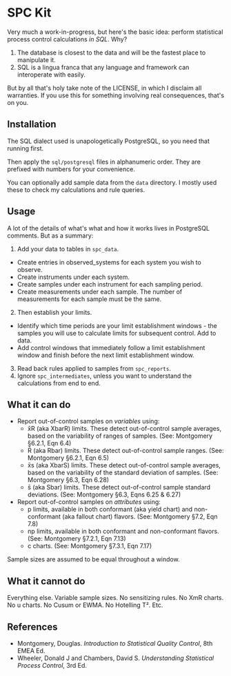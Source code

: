 # SPC Kit

Very much a work-in-progress, but here's the basic idea: perform statistical process
control calculations _in SQL_. Why?

1. The database is closest to the data and will be the fastest place to manipulate it.
2. SQL is a lingua franca that any language and framework can interoperate with easily.

But by all that's holy take note of the LICENSE, in which I disclaim all warranties.
If you use this for something involving real consequences, that's on you.

## Installation

The SQL dialect used is unapologetically PostgreSQL, so you need that running first.

Then apply the `sql/postgresql` files in alphanumeric order. They are prefixed with
numbers for your convenience.

You can optionally add sample data from the `data` directory. I mostly used these to
check my calculations and rule queries.

## Usage

A lot of the details of what's what and how it works lives in PostgreSQL comments.
But as a summary:

1. Add your data to tables in `spc_data`.
  * Create entries in observed_systems for each system you wish to observe.
  * Create instruments under each system.
  * Create samples under each instrument for each sampling period.
  * Create measurements under each sample. The number of measurements for each sample must be the same.
2. Then establish your limits.
  * Identify which time periods are your limit establishment windows - the samples you will
    use to calculate limits for subsequent control. Add to data.
  * Add control windows that immediately follow a limit establishment window and finish before
  the next limit establishment window.
3. Read back rules applied to samples from `spc_reports`.
3. Ignore `spc_intermediates`, unless you want to understand the calculations from end to end.

## What it can do

* Report out-of-control samples on _variables_ using:
    * x̄R (aka XbarR) limits. These detect out-of-control sample averages, based on the variability of ranges of samples. 
      (See: Montgomery §6.2.1, Eqn 6.4)
    * R̄ (aka Rbar) limits. These detect out-of-control sample ranges. (See: Montgomery §6.2.1, Eqn 6.5)
    * x̄s (aka XbarS) limits. These detect out-of-control sample averages, based on the variability of the standard
      deviation of samples. (See: Montgomery §6.3, Eqn 6.28)
    * s̄ (aka Sbar) limits. These detect out-of-control sample standard deviations. (See: Montgomery §6.3, Eqns 6.25 & 
      6.27)
* Report out-of-control samples on _attributes_ using:
    * p limits, available in both conformant (aka yield chart) and non-conformant (aka fallout chart) flavors. (See:
      Montgomery §7.2, Eqn 7.8)
    * np limits, available in both conformant and non-conformant flavors. (See: Montgomery §7.2.1, Eqn 7.13)
    * c charts. (See: Montgomery §7.3.1, Eqn 7.17)

Sample sizes are assumed to be equal throughout a window.

## What it cannot do

Everything else. Variable sample sizes. No sensitizing rules. No XmR charts. No u charts. No Cusum or EWMA. No Hotelling
T². Etc.

## References

* Montgomery, Douglas. _Introduction to Statistical Quality Control_, 8th EMEA Ed.
* Wheeler, Donald J and Chambers, David S. _Understanding Statistical Process Control_, 3rd Ed.
